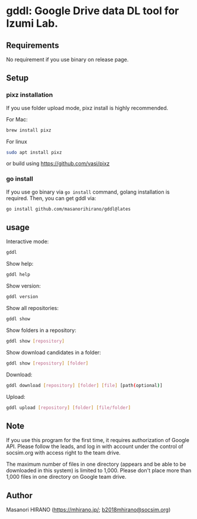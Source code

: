 # gddl: Google Drive data DL tool for Izumi Lab.

## Requirements
No requirement if you use binary on release page.

## Setup
### pixz installation
If you use folder upload mode, pixz install is highly recommended.

For Mac:
```bash
brew install pixz
```
For linux
```bash
sudo apt install pixz
```
or build using https://github.com/vasi/pixz

### go install
If you use go binary via `go install` command, golang installation is required.
Then, you can get gddl via:
```bash
go install github.com/masanorihirano/gddl@lates
```


## usage
Interactive mode:
```bash
gddl
```

Show help:
```bash
gddl help
```
Show version:
```bash
gddl version
```
Show all repositories:
```bash
gddl show
```
Show folders in a repository:
```bash
gddl show [repository]
```
Show download candidates in a folder:
```bash
gddl show [repository] [folder]
```
Download:
```bash
gddl download [repository] [folder] [file] [path(optional)]
```
Upload:
```bash
gddl upload [repository] [folder] [file/folder]
```
## Note
If you use this program for the first time, it requires authorization of Google API.
Please follow the leads, and log in with account under the control of socsim.org with access right to the team drive.

The maximum number of files in one directory (appears and be able to be downloaded in this system) is limited to 1,000.
Please don't place more than 1,000 files in one directory on Google team drive.

## Author
Masanori HIRANO (https://mhirano.jp/; b2018mhirano@socsim.org)
